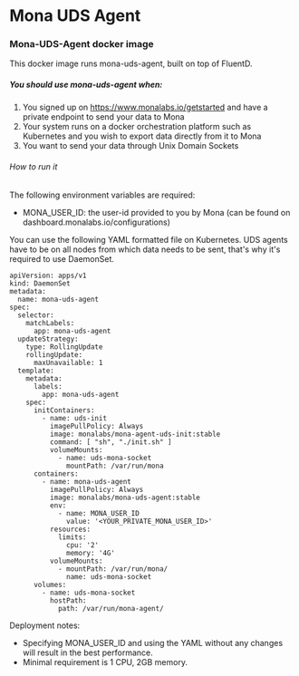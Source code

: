 # Mona UDS Agent

### Mona-UDS-Agent docker image

This docker image runs mona-uds-agent, built on top of FluentD.

##### You should use mona-uds-agent when:
1. You signed up on https://www.monalabs.io/getstarted and have a private endpoint to send your data to Mona
2. Your system runs on a docker orchestration platform such as Kubernetes and you wish to export data directly from it to Mona
3. You want to send your data through Unix Domain Sockets

###### How to run it

The following environment variables are required:

* MONA_USER_ID: the user-id provided to you by Mona (can be found on dashboard.monalabs.io/configurations)

You can use the following YAML formatted file on Kubernetes. 
UDS agents have to be on all nodes from which data needs to be sent, that's why it's required to use DaemonSet.

```
apiVersion: apps/v1
kind: DaemonSet
metadata:
  name: mona-uds-agent
spec:
  selector:
    matchLabels:
      app: mona-uds-agent
  updateStrategy:
    type: RollingUpdate
    rollingUpdate:
      maxUnavailable: 1
  template:
    metadata:
      labels:
        app: mona-uds-agent
    spec:
      initContainers:
        - name: uds-init
          imagePullPolicy: Always
          image: monalabs/mona-agent-uds-init:stable
          command: [ "sh", "./init.sh" ]
          volumeMounts:
            - name: uds-mona-socket
              mountPath: /var/run/mona
      containers:
        - name: mona-uds-agent
          imagePullPolicy: Always
          image: monalabs/mona-uds-agent:stable
          env:
            - name: MONA_USER_ID
              value: '<YOUR_PRIVATE_MONA_USER_ID>'
          resources:
            limits:
              cpu: '2'
              memory: '4G'
          volumeMounts:
            - mountPath: /var/run/mona/
              name: uds-mona-socket
      volumes:
        - name: uds-mona-socket
          hostPath:
            path: /var/run/mona-agent/
```

Deployment notes:
* Specifying MONA_USER_ID and using the YAML without any changes will result in the best performance.
* Minimal requirement is 1 CPU, 2GB memory.
